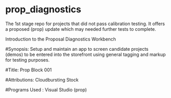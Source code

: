# prop_diagnostics
The 1st stage repo for projects that did not pass calibration testing. It offers a 
proposed (prop) update which may needed further tests to complete. 

Introduction to the Proposal Diagnostics Workbench

#Synopsis: Setup and maintain an app to screen candidate projects (demos) to be 
entered into the storefront using general tagging and markup for testing purposes.

#Title: Prop Block 001

#Attributions: Cloudbursting Stock

#Programs Used : Visual Studio (prop)



